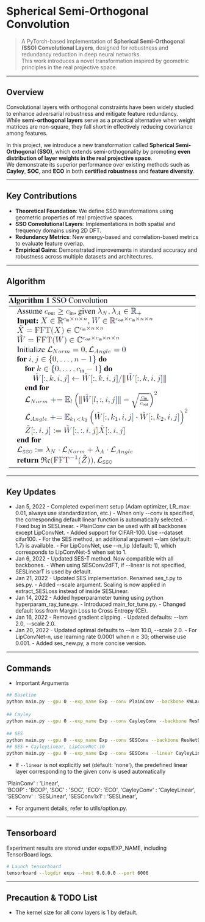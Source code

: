 # Spherical Semi-Orthogonal Convolution

> A PyTorch-based implementation of **Spherical Semi-Orthogonal (SSO) Convolutional Layers**, designed for robustness and redundancy reduction in deep neural networks.  
> This work introduces a novel transformation inspired by geometric principles in the real projective space.

---

## Overview

Convolutional layers with orthogonal constraints have been widely studied to enhance adversarial robustness and mitigate feature redundancy.  
While **semi-orthogonal layers** serve as a practical alternative when weight matrices are non-square, they fall short in effectively reducing covariance among features.

In this project, we introduce a new transformation called **Spherical Semi-Orthogonal (SSO)**, which extends semi-orthogonality by promoting **even distribution of layer weights in the real projective space**.  
We demonstrate its superior performance over existing methods such as **Cayley**, **SOC**, and **ECO** in both **certified robustness** and **feature diversity**.

---

## Key Contributions

- **Theoretical Foundation**: We define SSO transformations using geometric properties of real projective spaces.
- **SSO Convolutional Layers**: Implementations in both spatial and frequency domains using 2D DFT.
- **Redundancy Metrics**: New energy-based and correlation-based metrics to evaluate feature overlap.
- **Empirical Gains**: Demonstrated improvements in standard accuracy and robustness across multiple datasets and architectures.

---

## Algorithm

![Algorithm](images/algorithm.png)

---

## Key Updates
- Jan 5, 2022
      - Completed experiment setup (Adam optimizer, LR_max: 0.01, always use standardization, etc.)
      - When only --conv is specified, the corresponding default linear function is automatically selected.
      - Fixed bug in SESLinear.
      - PlainConv can be used with all backbones except LipConvNet.
      - Added support for CIFAR-100. Use --dataset cifar100.
      - For the SES method, an additional argument --lam (default: 1.7) is available.
      - For LipConvNet, use --n_lip (default: 1), which corresponds to LipConvNet-5 when set to 1.
- Jan 6, 2022
      - Updated SES-T method. Now compatible with all backbones.
      - When using SESConv2dFT, if --linear is not specified, SESLinearT is used by default.
- Jan 21, 2022
      - Updated SES implementation. Renamed ses_t.py to ses.py.
      - Added --scale argument. Scaling is now applied in extract_SESLoss instead of inside SESLinear.
- Jan 14, 2022
      - Added hyperparameter tuning using python hyperparam_ray_tune.py.
      - Introduced main_for_tune.py.
      - Changed default loss from Margin Loss to Cross Entropy (CE).
- Jan 16, 2022
      - Removed gradient clipping.
      - Updated defaults: --lam 2.0, --scale 2.0.
- Jan 20, 2022
      - Updated optimal defaults to --lam 10.0, --scale 2.0.
      - For LipConvNet-n, use learning rate 0.0001 when n ≥ 30; otherwise use 0.001.
      - Added ses_new.py, a more concise version.

---

## Commands
- Important Arguments

```sh
## Baseline
python main.py --gpu 0 --exp_name Exp --conv PlainConv --backbone KWLarge --seed 1

## Cayley
python main.py --gpu 0 --exp_name Exp --conv CayleyConv --backbone ResNet9 --seed 1

## SES
python main.py --gpu 0 --exp_name Exp --conv SESConv --backbone ResNet9 --seed 1
## SES + CayleyLinear, LipConvNet-10
python main.py --gpu 0 --exp_name Exp --conv SESConv --linear CayleyLinear --lam 1.7 --backbone LipConvNet --n_lip 2 --seed 1

```

- If `--linear` is not explicitly set (default: 'none'), the predefined linear layer corresponding to the given conv is used automatically

'PlainConv'    : 'Linear',         
'BCOP' : 'BCOP', 'SOC' : 'SOC', 'ECO': 'ECO',
'CayleyConv'   : 'CayleyLinear',
'SESConv'      : 'SESLinear', 'SESConv1x1'    : 'SESLinear', 

- For argument details, refer to utils/option.py.

---
## Tensorboard
Experiment results are stored under exps/EXP_NAME, including TensorBoard logs.

```sh
# Launch tensorboard
tensorboard --logdir exps --host 0.0.0.0 --port 6006
```


---

## Precaution & TODO List
- The kernel size for all conv layers is 1 by default.
